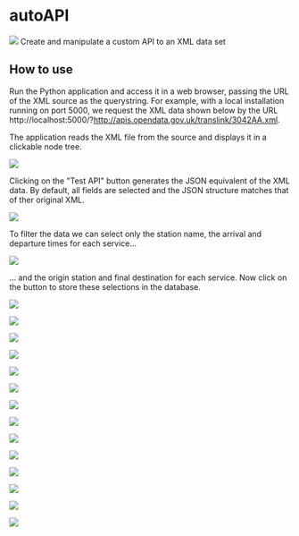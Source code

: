 # autoAPI
<kbd><img src="http://adrianmoore.net/autoAPI/images/01TitleBar.png"></kbd>
Create and manipulate a custom API to an XML data set

## How to use

Run the Python application and access it in a web browser, passing the URL of the XML source as the querystring.  For example, with a local installation running on port 5000, we request the XML data shown below by the URL http://localhost:5000/?http://apis.opendata.gov.uk/translink/3042AA.xml.

The application reads the XML file from the source and displays it in a clickable node tree.

<kbd><img src="http://adrianmoore.net/autoAPI/images/02ShowClickableTree.png"></kbd>

Clicking on the "Test API" button generates the JSON equivalent of the XML data.  By default, all fields are selected and the JSON structure matches that of ther original XML. 

<kbd><img src="http://adrianmoore.net/autoAPI/images/03FullJSONResult.png"></kbd>

To filter the data we can select only the station name, the arrival and departure times for each service...

<kbd><img src="http://adrianmoore.net/autoAPI/images/04ChooseFields1.png"></kbd>

... and the origin station and final destination for each service.  Now click on the <UPDATE> button to store these selections in the database.

<kbd><img src="http://adrianmoore.net/autoAPI/images/05ChooseFields2.png"></kbd>


<kbd><img src="http://adrianmoore.net/autoAPI/images/06TestAPI.png"></kbd>


<kbd><img src="http://adrianmoore.net/autoAPI/images/07SelectedJSONResult.png"></kbd>


<kbd><img src="http://adrianmoore.net/autoAPI/images/08SelectCollapseOption.png"></kbd>


<kbd><img src="http://adrianmoore.net/autoAPI/images/09CollapsedResult.png"></kbd>


<kbd><img src="http://adrianmoore.net/autoAPI/images/10Parameterise.png"></kbd>


<kbd><img src="http://adrianmoore.net/autoAPI/images/11SetParameter.png"></kbd>


<kbd><img src="http://adrianmoore.net/autoAPI/images/12DifferentResult.png"></kbd>


<kbd><img src="http://adrianmoore.net/autoAPI/images/13Postman.png"></kbd>


<kbd><img src="http://adrianmoore.net/autoAPI/images/14Auction1.png"></kbd>


<kbd><img src="http://adrianmoore.net/autoAPI/images/15Auction2.png"></kbd>


<kbd><img src="http://adrianmoore.net/autoAPI/images/16Auction3.png"></kbd>


<kbd><img src="http://adrianmoore.net/autoAPI/images/17Auction4.png"></kbd>


<kbd><img src="http://adrianmoore.net/autoAPI/images/18Auction5.png"></kbd>
